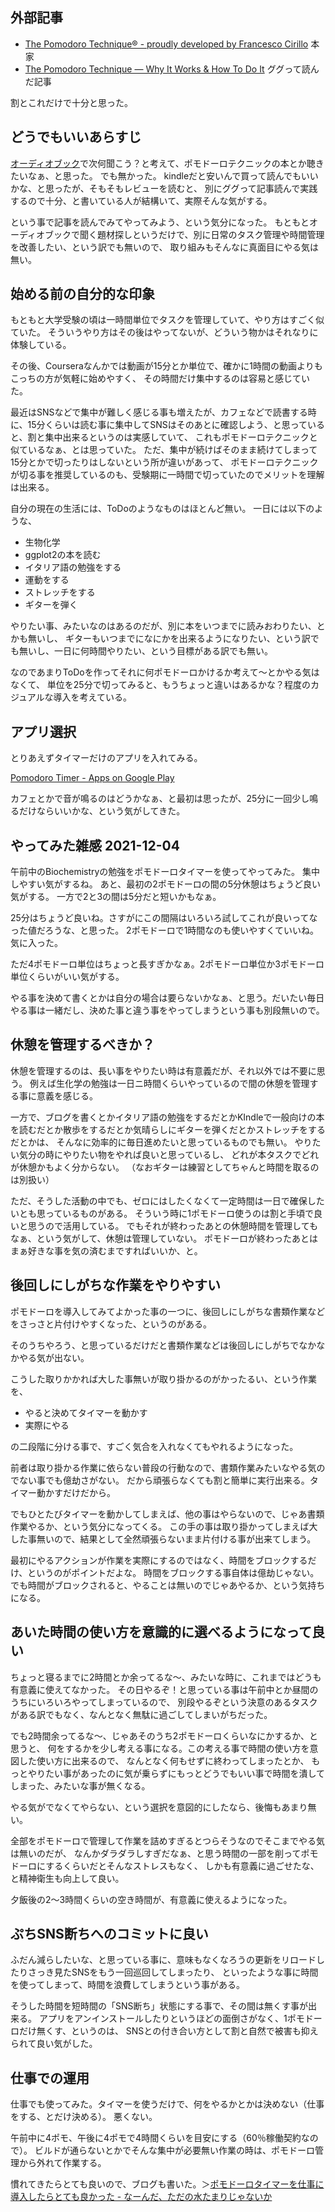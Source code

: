 ## 外部記事

- [The Pomodoro Technique® - proudly developed by Francesco Cirillo](https://francescocirillo.com/pages/pomodoro-technique) 本家
- [The Pomodoro Technique — Why It Works & How To Do It](https://todoist.com/productivity-methods/pomodoro-technique) ググって読んだ記事

割とこれだけで十分と思った。

## どうでもいいあらすじ

[オーディオブック](%E3%82%AA%E3%83%BC%E3%83%87%E3%82%A3%E3%82%AA%E3%83%96%E3%83%83%E3%82%AF.md)で次何聞こう？と考えて、ポモドーロテクニックの本とか聴きたいなぁ、と思った。
でも無かった。
kindleだと安いんで買って読んでもいいかな、と思ったが、そもそもレビューを読むと、
別にググって記事読んで実践するので十分、と書いている人が結構いて、実際そんな気がする。

という事で記事を読んでみてやってみよう、という気分になった。
もともとオーディオブックで聞く題材探しというだけで、別に日常のタスク管理や時間管理を改善したい、という訳でも無いので、
取り組みもそんなに真面目にやる気は無い。

## 始める前の自分的な印象

もともと大学受験の頃は一時間単位でタスクを管理していて、やり方はすごく似ていた。
そういうやり方はその後はやってないが、どういう物かはそれなりに体験している。

その後、Courseraなんかでは動画が15分とか単位で、確かに1時間の動画よりもこっちの方が気軽に始めやすく、
その時間だけ集中するのは容易と感じていた。

最近はSNSなどで集中が難しく感じる事も増えたが、カフェなどで読書する時に、15分くらいは読む事に集中してSNSはそのあとに確認しよう、と思っていると、割と集中出来るというのは実感していて、
これもポモドーロテクニックと似ているなぁ、とは思っていた。
ただ、集中が続けばそのまま続けてしまって15分とかで切ったりはしないという所が違いがあって、
ポモドーロテクニックが切る事を推奨しているのも、受験期に一時間で切っていたのでメリットを理解は出来る。

自分の現在の生活には、ToDoのようなものはほとんど無い。
一日には以下のような、

- 生物化学
- ggplot2の本を読む
- イタリア語の勉強をする
- 運動をする
- ストレッチをする
- ギターを弾く

やりたい事、みたいなのはあるのだが、別に本をいつまでに読みおわりたい、とかも無いし、
ギターもいつまでになにかを出来るようになりたい、という訳でも無いし、一日に何時間やりたい、という目標がある訳でも無い。

なのであまりToDoを作ってそれに何ポモドーロかけるか考えて〜とかやる気はなくて、
単位を25分で切ってみると、もうちょっと違いはあるかな？程度のカジュアルな導入を考えている。

## アプリ選択

とりあえずタイマーだけのアプリを入れてみる。

[Pomodoro Timer - Apps on Google Play](https://play.google.com/store/apps/details?id=com.pomodrone.app)

カフェとかで音が鳴るのはどうかなぁ、と最初は思ったが、25分に一回少し鳴るだけならいいかな、という気がしてきた。

## やってみた雑感 2021-12-04

午前中のBiochemistryの勉強をポモドーロタイマーを使ってやってみた。
集中しやすい気がするね。
あと、最初の2ポモドーロの間の5分休憩はちょうど良い気がする。
一方で2と3の間は5分だと短いかもなぁ。

25分はちょうど良いね。さすがにこの間隔はいろいろ試してこれが良いってなった値だろうな、と思った。
2ポモドーロで1時間なのも使いやすくていいね。気に入った。

ただ4ポモドーロ単位はちょっと長すぎかなぁ。2ポモドーロ単位か3ポモドーロ単位くらいがいい気がする。

やる事を決めて書くとかは自分の場合は要らないかなぁ、と思う。だいたい毎日やる事は一緒だし、決めた事と違う事をやってしまうという事も別段無いので。

## 休憩を管理するべきか？

休憩を管理するのは、長い事をやりたい時は有意義だが、それ以外では不要に思う。
例えば生化学の勉強は一日ニ時間くらいやっているので間の休憩を管理する事に意義を感じる。

一方で、ブログを書くとかイタリア語の勉強をするだとかKIndleで一般向けの本を読むだとか散歩をするだとか気晴らしにギターを弾くだとかストレッチをするだとかは、
そんなに効率的に毎日進めたいと思っているものでも無い。
やりたい気分の時にやりたい物をやれば良いと思っているし、
どれが本タスクでどれが休憩かもよく分からない。
（なおギターは練習としてちゃんと時間を取るのは別扱い）

ただ、そうした活動の中でも、ゼロにはしたくなくて一定時間は一日で確保したいとも思っているものがある。
そういう時に1ポモドーロ使うのは割と手頃で良いと思うので活用している。
でもそれが終わったあとの休憩時間を管理してもなぁ、という気がして、休憩は管理していない。
ポモドーロが終わったあとはまぁ好きな事を気の済むまですればいいか、と。

## 後回しにしがちな作業をやりやすい

ポモドーロを導入してみてよかった事の一つに、後回しにしがちな書類作業などをさっさと片付けやすくなった、というのがある。

そのうちやろう、と思っているだけだと書類作業などは後回しにしがちでなかなかやる気が出ない。

こうした取りかかれば大した事無いが取り掛かるのがかったるい、という作業を、

- やると決めてタイマーを動かす
- 実際にやる

の二段階に分ける事で、すごく気合を入れなくてもやれるようになった。

前者は取り掛かる作業に依らない普段の行動なので、書類作業みたいなやる気のでない事でも億劫さがない。
だから頑張らなくても割と簡単に実行出来る。タイマー動かすだけだから。

でもひとたびタイマーを動かしてしまえば、他の事はやらないので、じゃあ書類作業やるか、という気分になってくる。
この手の事は取り掛かってしまえば大した事無いので、結果として全然頑張らないまま片付ける事が出来てしまう。

最初にやるアクションが作業を実際にするのではなく、時間をブロックするだけ、というのがポイントだよな。
時間をブロックする事自体は億劫じゃない。でも時間がブロックされると、やることは無いのでじゃあやるか、という気持ちになる。

## あいた時間の使い方を意識的に選べるようになって良い

ちょっと寝るまでに2時間とか余ってるな〜、みたいな時に、これまではどうも有意義に使えてなかった。
その日やるぞ！と思っている事は午前中とか昼間のうちにいろいろやってしまっているので、
別段やるぞという決意のあるタスクがある訳でもなく、なんとなく無駄に過ごしてしまいがちだった。

でも2時間余ってるな〜、じゃあそのうち2ポモドーロくらいなにかするか、と思うと、
何をするかを少し考える事になる。この考える事で時間の使い方を意図した使い方に出来るので、
なんとなく何もせずに終わってしまったとか、
もっとやりたい事があったのに気が乗らずにもっとどうでもいい事で時間を潰してしまった、みたいな事が無くなる。

やる気がでなくてやらない、という選択を意図的にしたなら、後悔もあまり無い。

全部をポモドーロで管理して作業を詰めすぎるとつらそうなのでそこまでやる気は無いのだが、
なんかダラダラしすぎだなぁ、と思う時間の一部を削ってポモドーロにするくらいだとそんなストレスもなく、
しかも有意義に過ごせたな、と精神衛生も向上して良い。

夕飯後の2〜3時間くらいの空き時間が、有意義に使えるようになった。

## ぷちSNS断ちへのコミットに良い

ふだん減らしたいな、と思っている事に、意味もなくなろうの更新をリロードしたりさっき見たSNSをもう一回巡回してしまったり、
といったような事に時間を使ってしまって、時間を浪費してしまうという事がある。

そうした時間を短時間の「SNS断ち」状態にする事で、その間は無くす事が出来る。
アプリをアンインストールしたりというほどの面倒さがなく、1ポモドーロだけ無くす、というのは、
SNSとの付き合い方として割と自然で被害も抑えられて良い気がした。

## 仕事での運用

仕事でも使ってみた。タイマーを使うだけで、何をやるかとかは決めない（仕事をする、とだけ決める）。
悪くない。

午前中に4ポモ、午後に4ポモで4時間くらいを目安にする（60％稼働契約なので）。
ビルドが通らないとかでそんな集中が必要無い作業の時は、ポモドーロ管理から外れて作業する。

慣れてきたらとても良いので、ブログも書いた。＞[ポモドーロタイマーを仕事に導入したらとても良かった - なーんだ、ただの水たまりじゃないか](https://karino2.github.io/2022/01/20/pomodoro_is_good_for_work.html)